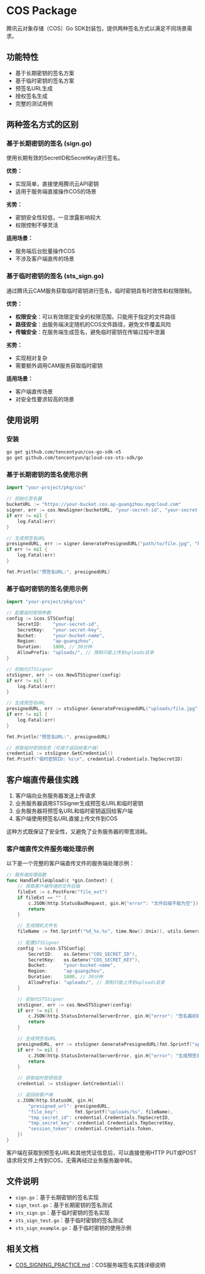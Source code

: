 # COS Package

腾讯云对象存储（COS）Go SDK封装包，提供两种签名方式以满足不同场景需求。

## 功能特性

- 基于长期密钥的签名方案
- 基于临时密钥的签名方案
- 预签名URL生成
- 授权签名生成
- 完整的测试用例

## 两种签名方式的区别

### 基于长期密钥的签名 (sign.go)

使用长期有效的SecretID和SecretKey进行签名。

**优势：**
- 实现简单，直接使用腾讯云API密钥
- 适用于服务端直接操作COS的场景

**劣势：**
- 密钥安全性较低，一旦泄露影响较大
- 权限控制不够灵活

**适用场景：**
- 服务端后台批量操作COS
- 不涉及客户端直传的场景

### 基于临时密钥的签名 (sts_sign.go)

通过腾讯云CAM服务获取临时密钥进行签名，临时密钥具有时效性和权限限制。

**优势：**
- **权限安全**：可以有效限定安全的权限范围，只能用于指定的文件路径
- **路径安全**：由服务端决定随机的COS文件路径，避免文件覆盖风险
- **传输安全**：在服务端生成签名，避免临时密钥在传输过程中泄漏

**劣势：**
- 实现相对复杂
- 需要额外调用CAM服务获取临时密钥

**适用场景：**
- 客户端直传场景
- 对安全性要求较高的场景

## 使用说明

### 安装

```bash
go get github.com/tencentyun/cos-go-sdk-v5
go get github.com/tencentyun/qcloud-cos-sts-sdk/go
```

### 基于长期密钥的签名使用示例

```go
import "your-project/pkg/cos"

// 初始化签名器
bucketURL := "https://your-bucket.cos.ap-guangzhou.myqcloud.com"
signer, err := cos.NewSigner(bucketURL, "your-secret-id", "your-secret-key")
if err != nil {
    log.Fatal(err)
}

// 生成预签名URL
presignedURL, err := signer.GeneratePresignedURL("path/to/file.jpg", "PUT", 30*time.Minute)
if err != nil {
    log.Fatal(err)
}

fmt.Println("预签名URL:", presignedURL)
```

### 基于临时密钥的签名使用示例

```go
import "your-project/pkg/cos"

// 配置临时密钥参数
config := &cos.STSConfig{
    SecretID:    "your-secret-id",
    SecretKey:   "your-secret-key",
    Bucket:      "your-bucket-name",
    Region:      "ap-guangzhou",
    Duration:    1800, // 30分钟
    AllowPrefix: "uploads/", // 限制只能上传到uploads目录
}

// 初始化STSSigner
stsSigner, err := cos.NewSTSSigner(config)
if err != nil {
    log.Fatal(err)
}

// 生成预签名URL
presignedURL, err := stsSigner.GeneratePresignedURL("uploads/file.jpg", "PUT", 30*time.Minute)
if err != nil {
    log.Fatal(err)
}

fmt.Println("预签名URL:", presignedURL)

// 获取临时密钥信息（可用于返回给客户端）
credential := stsSigner.GetCredential()
fmt.Printf("临时密钥ID: %s\n", credential.Credentials.TmpSecretID)
```

## 客户端直传最佳实践

1. 客户端向业务服务器发送上传请求
2. 业务服务器调用STSSigner生成预签名URL和临时密钥
3. 业务服务器将预签名URL和临时密钥返回给客户端
4. 客户端使用预签名URL直接上传文件到COS

这种方式既保证了安全性，又避免了业务服务器的带宽消耗。

### 客户端直传文件服务端处理示例

以下是一个完整的客户端直传文件的服务端处理示例：

```go
// 服务端处理函数
func HandleFileUpload(c *gin.Context) {
    // 获取客户端传递的文件后缀
    fileExt := c.PostForm("file_ext")
    if fileExt == "" {
        c.JSON(http.StatusBadRequest, gin.H{"error": "文件后缀不能为空"})
        return
    }

    // 生成随机文件名
    fileName := fmt.Sprintf("%d_%s.%s", time.Now().Unix(), utils.GenerateRandomString(8), fileExt)
    
    // 配置STSSigner
    config := &cos.STSConfig{
        SecretID:    os.Getenv("COS_SECRET_ID"),
        SecretKey:   os.Getenv("COS_SECRET_KEY"),
        Bucket:      "your-bucket-name",
        Region:      "ap-guangzhou",
        Duration:    1800, // 30分钟
        AllowPrefix: "uploads/", // 限制只能上传到uploads目录
    }

    // 初始化STSSigner
    stsSigner, err := cos.NewSTSSigner(config)
    if err != nil {
        c.JSON(http.StatusInternalServerError, gin.H{"error": "签名器初始化失败"})
        return
    }

    // 生成预签名URL
    presignedURL, err := stsSigner.GeneratePresignedURL(fmt.Sprintf("uploads/%s", fileName), "PUT", 30*time.Minute)
    if err != nil {
        c.JSON(http.StatusInternalServerError, gin.H{"error": "生成预签名URL失败"})
        return
    }

    // 获取临时密钥信息
    credential := stsSigner.GetCredential()

    // 返回给客户端
    c.JSON(http.StatusOK, gin.H{
        "presigned_url": presignedURL,
        "file_key":      fmt.Sprintf("uploads/%s", fileName),
        "tmp_secret_id": credential.Credentials.TmpSecretID,
        "tmp_secret_key": credential.Credentials.TmpSecretKey,
        "session_token": credential.Credentials.Token,
    })
}
```

客户端在获取到预签名URL和其他凭证信息后，可以直接使用HTTP PUT或POST请求将文件上传到COS，无需再经过业务服务器中转。

## 文件说明

- `sign.go`：基于长期密钥的签名实现
- `sign_test.go`：基于长期密钥的签名测试
- `sts_sign.go`：基于临时密钥的签名实现
- `sts_sign_test.go`：基于临时密钥的签名测试
- `sts_sign_example.go`：基于临时密钥的使用示例

## 相关文档

- [COS_SIGNING_PRACTICE.md](../../COS_SIGNING_PRACTICE.md)：COS服务端签名实践详细说明